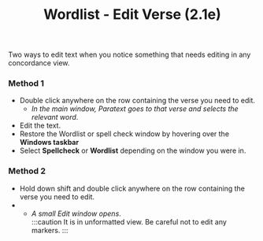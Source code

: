 ﻿---
title: Wordlist - Edit Verse (2.1e)
---
Two ways to edit text when you notice something that needs editing in any concordance view.

### Method 1

-  Double click anywhere on the row containing the verse you need to edit.  
    -  *In the main window, Paratext goes to that verse and selects the relevant word*.
-  Edit the text.
-  Restore the Wordlist or spell check window by hovering over the **Windows taskbar**
-  Select **Spellcheck** or **Wordlist** depending on the window you were in.

### Method 2

-  Hold down shift and double click anywhere on the row containing the verse you need to edit.  
-   -  *A small Edit window opens*.  
:::caution
It is in unformatted view. Be careful not to edit any markers.
:::
